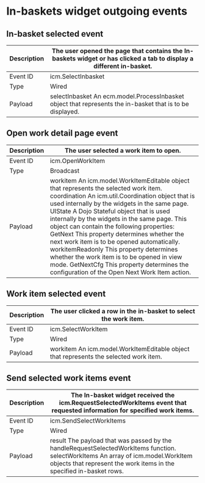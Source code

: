 # In-baskets widget outgoing events

## In-basket selected event

| Description   | The user opened the page that contains the In-baskets widget or has clicked a tab to display a different in-basket.   |
|---------------|-----------------------------------------------------------------------------------------------------------------------|
| Event ID      | icm.SelectInbasket                                                                                                    |
| Type          | Wired                                                                                                                 |
| Payload       | selectInbasket An ecm.model.ProcessInbasket object that represents the in-basket that is to be displayed.             |

## Open work detail page event

| Description   | The user selected a work item to open.                                                                                                                                                                                                                                                                                                                                                                                                                                                                                                                                                                                  |
|---------------|-------------------------------------------------------------------------------------------------------------------------------------------------------------------------------------------------------------------------------------------------------------------------------------------------------------------------------------------------------------------------------------------------------------------------------------------------------------------------------------------------------------------------------------------------------------------------------------------------------------------------|
| Event ID      | icm.OpenWorkItem                                                                                                                                                                                                                                                                                                                                                                                                                                                                                                                                                                                                        |
| Type          | Broadcast                                                                                                                                                                                                                                                                                                                                                                                                                                                                                                                                                                                                               |
| Payload       | workitem An icm.model.WorkItemEditable object that represents the selected work item. coordination An icm.util.Coordination object that is used internally by the widgets in the same page. UIState A Dojo Stateful object that is used internally by the widgets in the same page. This object can contain the following properties: GetNext This property determines whether the next work item is to be opened automatically. workitemReadonly This property determines whether the work item is to be opened in view mode. GetNextCfg This property determines the configuration of the Open Next Work Item action. |

## Work item selected event

| Description   | The user clicked a row in the in-basket to select the work item.                      |
|---------------|---------------------------------------------------------------------------------------|
| Event ID      | icm.SelectWorkItem                                                                    |
| Type          | Wired                                                                                 |
| Payload       | workitem An icm.model.WorkItemEditable object that represents the selected work item. |

## Send selected work items event

| Description   | The In-basket widget received the          icm.RequestSelectedWorkItems event that requested information for         specified work items.                                                               |
|---------------|----------------------------------------------------------------------------------------------------------------------------------------------------------------------------------------------------------|
| Event ID      | icm.SendSelectWorkItems                                                                                                                                                                                  |
| Type          | Wired                                                                                                                                                                                                    |
| Payload       | result The payload that was passed by the handleRequestSelectedWorkItems function. selectWorkItems An array of icm.model.WorkItem objects that represent the work items in the specified in-basket rows. |
